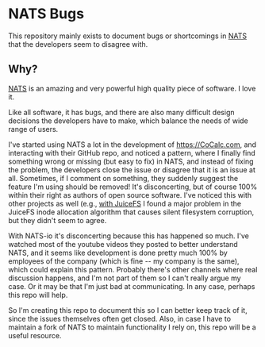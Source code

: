 # NATS Bugs

This repository mainly exists to document bugs or shortcomings in [NATS](https://nats.io/) that the developers seem to disagree with.

## Why?

[NATS](https://nats.io/) is an amazing and very powerful high quality piece of software. I love it.

Like all software, it has bugs, and there are also many difficult design decisions
the developers have to make, which balance the needs of wide range of users.

I've started using NATS a lot in the development of https://CoCalc.com, and interacting with their GitHub repo,
and noticed a pattern, where I finally find something wrong or missing \(but easy to fix\)
in NATS, and instead of fixing the problem, the developers close the issue or disagree
that it is an issue at all. Sometimes, if I comment on something, they suddenly suggest the feature I'm
using should be removed! It's disconcerting, but of course 100% within their right
as authors of open source software. I've noticed this with other projects as well
\(e.g., [with JuiceFS](https://github.com/sagemathinc/cocalc-compute-docker/tree/main/src/cloud-filesystem/patches/juicefs)
I found a major problem in the JuiceFS inode allocation algorithm
that causes silent filesystem corruption, but they didn't seem
to agree.

With NATS-io it's disconcerting because this has happened so much. I've watched most of the youtube videos they posted to better understand NATS, and it seems like development is done pretty much 100% by employees of the company (which is fine -- my company is the same), which could explain this pattern. Probably there's other channels where real discussion happens, and I'm not part of them so I can't really argue my case. Or it may be that I'm just bad at
communicating. In any case, perhaps this repo will help.

So I'm creating this repo to document this so I can better keep track of it, since the
issues themselves often get closed. Also, in case I have to maintain a fork of NATS to
maintain functionality I rely on, this repo will be a useful resource.
